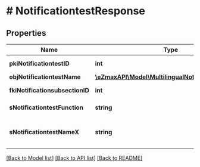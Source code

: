 # # NotificationtestResponse

## Properties

Name | Type | Description | Notes
------------ | ------------- | ------------- | -------------
**pkiNotificationtestID** | **int** | The unique ID of the Notificationtest |
**objNotificationtestName** | [**\eZmaxAPI\Model\MultilingualNotificationtestName**](MultilingualNotificationtestName.md) |  |
**fkiNotificationsubsectionID** | **int** | The unique ID of the Notificationsubsection |
**sNotificationtestFunction** | **string** | The function name of the Notificationtest |
**sNotificationtestNameX** | **string** | The name of the Notificationtest in the language of the requester |

[[Back to Model list]](../../README.md#models) [[Back to API list]](../../README.md#endpoints) [[Back to README]](../../README.md)
